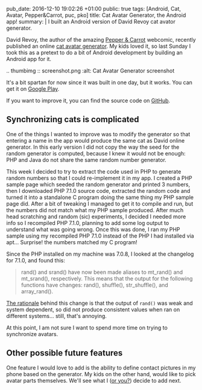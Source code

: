 pub_date: 2016-12-10 19:02:26 +01:00
public: true
tags: [Android, Cat, Avatar, Pepper&Carrot, puc, pko]
title: Cat Avatar Generator, the Android app!
summary: |
    I built an Android version of David Revoy cat avator generator.

David Revoy, the author of the amazing [Pepper & Carrot][pac] webcomic, recently published an online [cat avatar generator][cag]. My kids loved it, so last Sunday I took this as a pretext to do a bit of Android development by building an Android app for it.

.. thumbimg :: screenshot.png
    :alt: Cat Avatar Generator screenshot

It's a bit spartan for now since it was built in one day, but it works. You can get it on [Google Play][gplay].

If you want to improve it, you can find the source code on [GitHub][gh].

## Synchronizing cats is complicated

One of the things I wanted to improve was to modify the generator so that entering a name in the app would produce the same cat as David online generator. In this early version I did not copy the way the seed for the random generator is computed, because I knew it would not be enough: PHP and Java do not share the same random number generator.

This week I decided to try to extract the code used in PHP to generate random numbers so that I could re-implement it in my app. I created a PHP sample page which seeded the random generator and printed 3 numbers, then I downloaded PHP 7.1.0 source code, extracted the random code and turned it into a standalone C program doing the same thing my PHP sample page did. After a bit of tweaking I managed to get it to compile and run, but the numbers did not match what my PHP sample produced. After much head scratching and random (sic) experiments, I decided I needed more info so I recompiled PHP 7.1.0, planning to add some log output to understand what was going wrong.  Once this was done, I ran my PHP sample using my recompiled PHP 7.1.0 instead of the PHP I had installed via apt... Surprise! the numbers matched my C program!

Since the PHP installed on my machine was 7.0.8, I looked at the changelog for 7.1.0, and found this:

> rand() and srand() have now been made aliases to mt_rand() and mt_srand(), respectively. This means that the output for the following functions have changes: rand(), shuffle(), str_shuffle(), and array_rand().

[The rationale][rationale] behind this change is that the output of `rand()` was weak and system dependent, so did not produce consistent values when ran on different systems... still, that's annoying.

[rationale]: https://wiki.php.net/rfc/rng_fixes

At this point, I am not sure I want to spend more time on trying to synchronize avatars.

## Other possible future features

One feature I would love to add is the ability to define contact pictures in my phone based on the generator. My kids on the other hand, would like to pick avatar parts themselves. We'll see what I ([or you?][gh]) decide to add next.

[pac]: http://peppercarrot.com
[cag]: http://peppercarrot.com/extras/html/2016_cat-generator/index.php?seed=Linux
[gplay]: https://play.google.com/store/apps/details?id=com.agateau.catgenerator
[gh]: https://github.com/agateau/cat-avatar-generator-app
